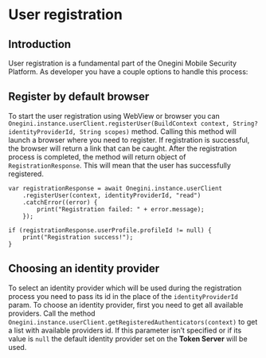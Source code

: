 # User registration

## Introduction

User registration is a fundamental part of the Onegini Mobile Security Platform. As developer you have a couple options to handle this process:

## Register by default browser

To start the user registration using WebView or browser you can `Onegini.instance.userClient.registerUser(BuildContext context, String? identityProviderId, String scopes)` method. Calling this method will launch a browser where you need to register. If registration is successful, the browser will return a link that can be caught. After the registration process is completed, the method will return object of `RegistrationResponse`. This will mean that the user has successfully registered. 

    var registrationResponse = await Onegini.instance.userClient
        .registerUser(context, identityProviderId, "read")
        .catchError((error) {
            print("Registration failed: " + error.message);
        });

    if (registrationResponse.userProfile.profileId != null) {
        print("Registration success!");
    }

## Choosing an identity provider

To select an identity provider which will be used during the registration process you need to pass its id in the place of the `identityProviderId` param. To choose an identity provider, first you need to get all available providers. Call the method `Onegini.instance.userClient.getRegisteredAuthenticators(context)` to get a list with available providers id. If this parameter isn’t specified or if its value is `null` the default identity provider set on the **Token Server** will be used.
